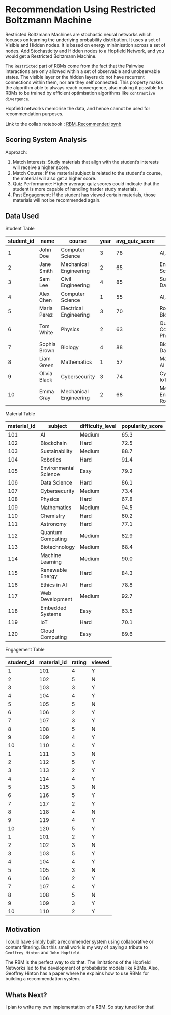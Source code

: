 # Recommendation Using Restricted Boltzmann Machine 

Restricted Boltzmann Machines are stochastic neural networks which focuses on learning the underlying probability distribution. It uses a set of Visible and Hidden nodes. It is based on energy minimisation across a set of nodes. Add Stochasticity and Hidden nodes to a Hopfield Network, and you would get a Restricted Boltzmann Machine.

The `Restricted` part of RBMs come from the fact that the Pairwise interactions are only allowed within a set of observable and unobservable states. The visible layer or the hidden layers do not have recurrent connections within them, nor are they self connected. This property makes the algorithm able to always reach convergence, also making it possible for RBMs to be trained by efficient optimisation algorithms like `contrastive divergence`.

Hopfield networks memorise the data, and hence cannot be used for recommendation purposes. 

Link to the collab notebook : [RBM_Recommender.ipynb](https://colab.research.google.com/drive/1IFz5Tce-YNW_NYZqYgmT2IH7KtjHSZSW?usp=drive_link)

## Scoring System Analysis

Approach:

1. Match Interests: Study materials that align with the student’s interests will receive a higher score.
2. Match Course: If the material subject is related to the student's course, the material will also get a higher score.
3. Quiz Performance: Higher average quiz scores could indicate that the student is more capable of handling harder study materials.
4. Past Engagement: If the student has viewed certain materials, those materials will not be recommended again.

## Data Used

Student Table 

| student_id | name          | course                    | year | avg_quiz_score | interests                      |
|------------|---------------|---------------------------|------|-----------------|--------------------------------|
| 1          | John Doe     | Computer Science          | 3    | 78              | AI, Blockchain                 |
| 2          | Jane Smith   | Mechanical Engineering     | 2    | 65              | Environmental Science, AI      |
| 3          | Sam Lee      | Civil Engineering         | 4    | 85              | Sustainability, Data Science   |
| 4          | Alex Chen    | Computer Science          | 1    | 55              | AI, Fintech                    |
| 5          | Maria Perez  | Electrical Engineering     | 3    | 70              | Robotics, Blockchain           |
| 6          | Tom White    | Physics                   | 2    | 63              | Quantum Computing, Physics     |
| 7          | Sophia Brown  | Biology                   | 4    | 88              | Biotechnology, Data Science    |
| 8          | Liam Green   | Mathematics               | 1    | 57              | Mathematics, AI                |
| 9          | Olivia Black  | Cybersecurity             | 3    | 74              | Cybersecurity, IoT            |
| 10         | Emma Gray    | Mechanical Engineering     | 2    | 68              | Mechanical Engineering, Robotics|

Material Table 

| material_id | subject                 | difficulty_level | popularity_score | content_length |
|-------------|-------------------------|------------------|------------------|-----------------|
| 101         | AI                      | Medium           | 65.3             | 15.2            |
| 102         | Blockchain              | Hard             | 72.5             | 22.6            |
| 103         | Sustainability          | Medium           | 88.7             | 35.1            |
| 104         | Robotics                | Hard             | 91.4             | 27.8            |
| 105         | Environmental Science    | Easy             | 79.2             | 33.4            |
| 106         | Data Science            | Hard             | 86.1             | 12.3            |
| 107         | Cybersecurity           | Medium           | 73.4             | 30.5            |
| 108         | Physics                 | Hard             | 67.8             | 28.9            |
| 109         | Mathematics             | Medium           | 94.5             | 14.8            |
| 110         | Chemistry               | Hard             | 60.2             | 37.2            |
| 111         | Astronomy               | Hard             | 77.1             | 18.9            |
| 112         | Quantum Computing        | Medium           | 82.9             | 24.6            |
| 113         | Biotechnology           | Medium           | 68.4             | 10.5            |
| 114         | Machine Learning        | Medium           | 90.0             | 20.1            |
| 115         | Renewable Energy        | Hard             | 84.3             | 36.4            |
| 116         | Ethics in AI           | Hard             | 78.8             | 19.8            |
| 117         | Web Development         | Medium           | 92.7             | 12.7            |
| 118         | Embedded Systems        | Easy             | 63.5             | 31.5            |
| 119         | IoT                     | Hard             | 70.1             | 25.9            |
| 120         | Cloud Computing         | Easy             | 89.6             | 11.4            |


Engagement Table 

| student_id | material_id | rating | viewed |
|------------|-------------|--------|--------|
| 1          | 101         | 4      | Y      |
| 2          | 102         | 5      | N      |
| 3          | 103         | 3      | Y      |
| 4          | 104         | 4      | Y      |
| 5          | 105         | 5      | N      |
| 6          | 106         | 2      | Y      |
| 7          | 107         | 3      | Y      |
| 8          | 108         | 5      | N      |
| 9          | 109         | 4      | Y      |
| 10         | 110         | 4      | Y      |
| 1          | 111         | 3      | N      |
| 2          | 112         | 5      | Y      |
| 3          | 113         | 2      | Y      |
| 4          | 114         | 4      | Y      |
| 5          | 115         | 3      | N      |
| 6          | 116         | 5      | Y      |
| 7          | 117         | 2      | Y      |
| 8          | 118         | 4      | N      |
| 9          | 119         | 4      | Y      |
| 10         | 120         | 5      | Y      |
| 1          | 101         | 2      | Y      |
| 2          | 102         | 3      | N      |
| 3          | 103         | 5      | Y      |
| 4          | 104         | 4      | Y      |
| 5          | 105         | 3      | N      |
| 6          | 106         | 2      | Y      |
| 7          | 107         | 4      | Y      |
| 8          | 108         | 5      | N      |
| 9          | 109         | 3      | Y      |
| 10         | 110         | 2      | Y      |


## Motivation

I could have simply built a recommender system using collaborative or content filtering. But this small work is my way of paying a tribute to `Geoffrey Hinton` and `John Hopfield`. 

The RBM is the perfect way to do that. The limitations of the Hopfield Networks led to the development of probabilistic models like RBMs. Also, Geoffrey Hinton has a paper where he explains how to use RBMs for building a recommendation system.

## Whats Next?

I plan to write my own implementation of a RBM. So stay tuned for that!
